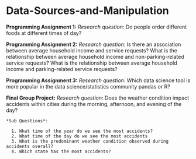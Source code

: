 # Data-Sources-and-Manipulation

**Programming Assignment 1:** *Research question*: Do people order different foods at different times of day?

**Programming Assignment 2:** 
   *Research question*: Is there an association between average household income and service requests? What is the relationship between average household income and non-parking-related service requests? What is the relationship between average household income and parking-related service requests?

**Programming Assignment 3:** *Research question*: Which data science tool is more popular in the data science/statistics community pandas or R?

**Final Group Project:** *Research question*: Does the weather condition impact accidents within cities during the morning, afternoon, and evening of the day?

    *Sub Questions*:
    
      1. What time of the year do we see the most accidents?
      2. What time of the day do we see the most accidents 
      3. What is the predominant weather condition observed during accidents overall?
      4. Which state has the most accidents?
